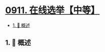 # [0911. 在线选举【中等】](https://github.com/tnotesjs/TNotes.leetcode/tree/main/notes/0911.%20%E5%9C%A8%E7%BA%BF%E9%80%89%E4%B8%BE%E3%80%90%E4%B8%AD%E7%AD%89%E3%80%91)

<!-- region:toc -->

- [1. 📝 概述](#1--概述)

<!-- endregion:toc -->

## 1. 📝 概述
